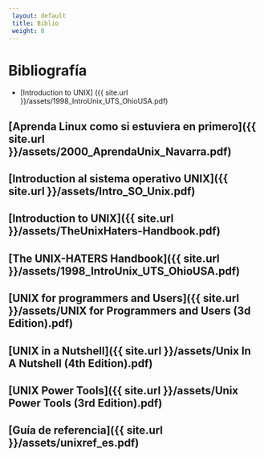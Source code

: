 ```yaml
---
 layout: default
 title: Biblio
 weight: 8
---
```



# Bibliografía

-   [Introduction to UNIX] ({{ site.url }}/assets/1998_IntroUnix_UTS_OhioUSA.pdf)
## [Aprenda Linux como si estuviera en primero]({{ site.url }}/assets/2000_AprendaUnix_Navarra.pdf)
## [Introduction al sistema operativo UNIX]({{ site.url }}/assets/Intro_SO_Unix.pdf)
## [Introduction to UNIX]({{ site.url }}/assets/TheUnixHaters-Handbook.pdf)
## [The UNIX-HATERS Handbook]({{ site.url }}/assets/1998_IntroUnix_UTS_OhioUSA.pdf)
## [UNIX for programmers and Users]({{ site.url }}/assets/UNIX for Programmers and Users (3d Edition).pdf)
## [UNIX in a Nutshell]({{ site.url }}/assets/Unix In A Nutshell (4th Edition).pdf)
## [UNIX Power Tools]({{ site.url }}/assets/Unix Power Tools (3rd Edition).pdf)
## [Guía de referencia]({{ site.url }}/assets/unixref_es.pdf)
